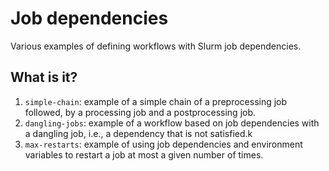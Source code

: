 # Job dependencies

Various examples of defining workflows with Slurm job dependencies.


## What is it?

1. `simple-chain`: example of a simple chain of a preprocessing job followed,
   by a processing job and a postprocessing job.
1. `dangling-jobs`: example of a workflow based on job dependencies with a
   dangling job, i.e., a dependency that is not satisfied.k
1. `max-restarts`: example of using job dependencies and environment variables
   to restart a job at most a given number of times.
